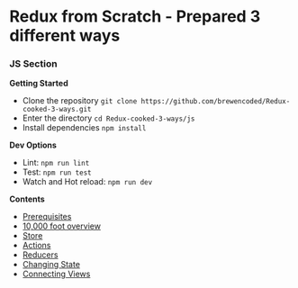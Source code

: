 # Redux from Scratch - Prepared 3 different ways

### JS Section

**Getting Started**
 - Clone the repository `git clone https://github.com/brewencoded/Redux-cooked-3-ways.git`
 - Enter the directory `cd Redux-cooked-3-ways/js`
 - Install dependencies `npm install`

 **Dev Options**
  - Lint: `npm run lint`
  - Test: `npm run test`
  - Watch and Hot reload: `npm run dev`

**Contents**
 - [Prerequisites](readmes/PREREQS.md)
 - [10,000 foot overview](readmes/OVERVIEW.md)
 - [Store]()
 - [Actions](readmes/ACTIONS.md)
 - [Reducers]()
 - [Changing State]()
 - [Connecting Views]()